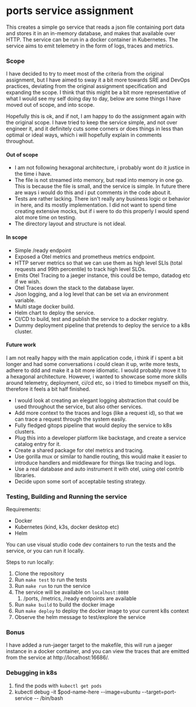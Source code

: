 # ports service assignment

This creates a simple go service that reads a json file containing port data and stores it in an in-memory database, and makes that available over HTTP. The service can be run in a docker container in Kubernetes. The service aims to emit telemetry in the form of logs, traces and metrics.

### Scope

I have decided to try to meet most of the criteria from the original assignment, but I have aimed to sway it a bit more towards SRE and DevOps practices, deviating from the original assignment specification and expanding the scope. I think that this might be a bit more representative of what I would see my self doing day to day, below are some things I have moved out of scope, and into scope.

Hopefully this is ok, and if not, I am happy to do the assignment again with the original scope. I have tried to keep the service simple, and not over engineer it, and it definitely cuts some corners or does things in less than optimal or ideal ways, which i will hopefully explain in comments throughout.

#### Out of scope
- I am not following hexagonal architecture, i probably wont do it justice in the time i have.
- The file is not streamed into memory, but read into memory in one go. This is because the file is small, and the service is simple. In future there are ways i would do this and i put comments in the code about it.
- Tests are rather lacking. There isn't really any business logic or behavior in here, and its mostly implementation. I did not want to spend time creating extensive mocks, but if i were to do this properly I would spend alot more time on testing.
- The directory layout and structure is not ideal.

#### In scope
- Simple /ready endpoint
- Exposed a Otel metrics and prometheus metrics endpoint.
- HTTP server metrics so that we can use them as high level SLIs (total requests and 99th percentile) to track high level SLOs.
- Emits Otel Tracing to a jaeger instance, this could be tempo, datadog etc if we wish.
- Otel Traces down the stack to the database layer.
- Json logging, and a log level that can be set via an environment variable.
- Multi stage docker build.
- Helm chart to deploy the service.
- CI/CD to build, test and publish the service to a docker registry.
- Dummy deployment pipeline that pretends to deploy the service to a k8s cluster.

#### Future work
I am not really happy with the main application code, i think if i spent a bit longer and had some conversations i could clean it up, write more tests, adhere to ddd and make it a bit more idiomatic. I would probably move it to a hexagonal architecture. However, i wanted to showcase some more skills around telemetry, deployment, ci/cd etc, so i tried to timebox myself on this, therefore it feels a bit half finished.

- I would look at creating an elegant logging abstraction that could be used throughout the service, but also other services.
- Add more context to the traces and logs (like a request id), so that we can trace a request through the system easily.
- Fully fledged gitops pipeline that would deploy the service to k8s clusters.
- Plug this into a developer platform like backstage, and create a service catalog entry for it.
- Create a shared package for otel metrics and tracing.
- Use gorilla mux or similar to handle routing, this would make it easier to introduce handlers and middleware for things like tracing and logs.
- Use a real database and auto instrument it with otel, using otel contrib libraries.
- Decide upon some sort of acceptable testing strategy.


### Testing, Building and Running the service

Requirements:
- Docker
- Kubernetes (kind, k3s, docker desktop etc)
- Helm

You can use visual studio code dev containers to run the tests and the service, or you can run it locally.

Steps to run locally:
1. Clone the repository
2. Run `make test` to run the tests
3. Run `make run` to run the service
4. The service will be available on `localhost:8080`
   1. /ports, /metrics, /ready endpoints are available
5. Run `make build` to build the docker image
6. Run `make deploy` to deploy the docker image to your current k8s context
7. Observe the helm message to test/explore the service

### Bonus
I have added a run-jaeger target to the makefile, this will run a jaeger instance in a docker container, and you can view the traces that are emitted from the service at http://localhost:16686/.

### Debugging in k8s
1. find the pods with `kubectl get pods`
2. kubectl debug -it $pod-name-here --image=ubuntu --target=port-service -- /bin/bash 
